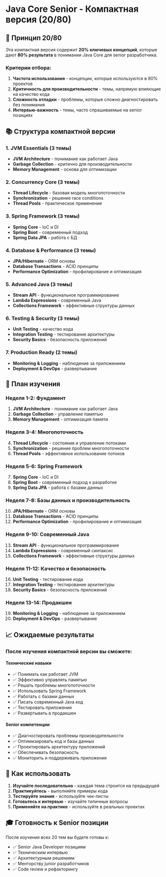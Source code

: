 # Java Core Senior - Компактная версия (20/80)

## 🎯 Принцип 20/80

Эта компактная версия содержит **20% ключевых концепций**, которые дают **80% результата** в понимании Java Core для senior разработчика.

### Критерии отбора:

1. **Частота использования** - концепции, которые используются в 80% проектов
2. **Критичность для производительности** - темы, напрямую влияющие на качество кода
3. **Сложность отладки** - проблемы, которые сложно диагностировать без понимания
4. **Интервью-важность** - темы, часто спрашиваемые на senior позициях

## 📚 Структура компактной версии

### 1. JVM Essentials (3 темы)
- **JVM Architecture** - понимание как работает Java
- **Garbage Collection** - критично для производительности
- **Memory Management** - основа для оптимизации

### 2. Concurrency Core (3 темы)
- **Thread Lifecycle** - базовая модель многопоточности
- **Synchronization** - решение race conditions
- **Thread Pools** - практическое применение

### 3. Spring Framework (3 темы)
- **Spring Core** - IoC и DI
- **Spring Boot** - современный подход
- **Spring Data JPA** - работа с БД

### 4. Database & Performance (3 темы)
- **JPA/Hibernate** - ORM основы
- **Database Transactions** - ACID принципы
- **Performance Optimization** - профилирование и оптимизация

### 5. Advanced Java (3 темы)
- **Stream API** - функциональное программирование
- **Lambda Expressions** - современный Java
- **Collections Framework** - эффективные структуры данных

### 6. Testing & Security (3 темы)
- **Unit Testing** - качество кода
- **Integration Testing** - тестирование архитектуры
- **Security Basics** - безопасность приложений

### 7. Production Ready (2 темы)
- **Monitoring & Logging** - наблюдение за приложением
- **Deployment & DevOps** - развертывание

## 🚀 План изучения

### Неделя 1-2: Фундамент
1. **JVM Architecture** - понимание как работает Java
2. **Garbage Collection** - управление памятью
3. **Memory Management** - оптимизация памяти

### Неделя 3-4: Многопоточность
4. **Thread Lifecycle** - состояния и управление потоками
5. **Synchronization** - решение проблем многопоточности
6. **Thread Pools** - эффективное использование потоков

### Неделя 5-6: Spring Framework
7. **Spring Core** - IoC и DI
8. **Spring Boot** - современный подход к разработке
9. **Spring Data JPA** - работа с базами данных

### Неделя 7-8: Базы данных и производительность
10. **JPA/Hibernate** - ORM основы
11. **Database Transactions** - ACID принципы
12. **Performance Optimization** - профилирование и оптимизация

### Неделя 9-10: Современный Java
13. **Stream API** - функциональное программирование
14. **Lambda Expressions** - современный синтаксис
15. **Collections Framework** - эффективные структуры данных

### Неделя 11-12: Качество и безопасность
16. **Unit Testing** - тестирование кода
17. **Integration Testing** - тестирование архитектуры
18. **Security Basics** - безопасность приложений

### Неделя 13-14: Продакшен
19. **Monitoring & Logging** - наблюдение за приложением
20. **Deployment & DevOps** - развертывание

## 📈 Ожидаемые результаты

### После изучения компактной версии вы сможете:

#### Технические навыки
- ✅ Понимать как работает JVM
- ✅ Эффективно управлять памятью
- ✅ Решать проблемы многопоточности
- ✅ Использовать Spring Framework
- ✅ Работать с базами данных
- ✅ Писать современный Java код
- ✅ Тестировать приложения
- ✅ Развертывать в продакшен

#### Senior компетенции
- ✅ Диагностировать проблемы производительности
- ✅ Оптимизировать код и базы данных
- ✅ Проектировать архитектуру приложений
- ✅ Обеспечивать безопасность
- ✅ Мониторить и поддерживать приложения

## 📝 Как использовать

1. **Изучайте последовательно** - каждая тема строится на предыдущей
2. **Практикуйтесь** - выполняйте примеры кода
3. **Тестируйте знания** - используйте чек-листы
4. **Готовьтесь к интервью** - изучайте типичные вопросы
5. **Применяйте на практике** - используйте в реальных проектах

## 🎓 Готовность к Senior позиции

После изучения всех 20 тем вы будете готовы к:
- ✅ Senior Java Developer позициям
- ✅ Техническим интервью
- ✅ Архитектурным решениям
- ✅ Менторству junior разработчиков
- ✅ Code review и рефакторингу 